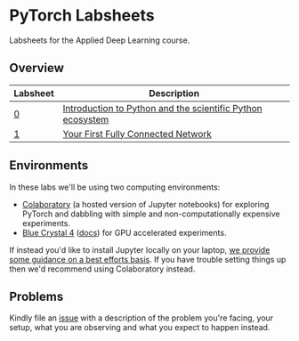 # PyTorch Labsheets

Labsheets for the Applied Deep Learning course.


## Overview

| Labsheet                                              | Description                                                                                                    |
|-------------------------------------------------------|----------------------------------------------------------------------------------------------------------------|
| [0](lab-0-python-intro/0-contents.ipynb)              | [Introduction to Python and the scientific Python ecosystem](lab-0-python-intro/0-contents.ipynb)              |
| [1](lab-1-dnns/lab-1-dnns.ipynb)                      | [Your First Fully Connected Network](lab-1-dnns/lab-1-dnns.ipynb)                                           |


## Environments

In these labs we'll be using two computing environments:

- [Colaboratory](https://colab.research.google.com/) (a hosted version of Jupyter notebooks) for exploring PyTorch and dabbling with simple and non-computationally expensive experiments.
- [Blue Crystal 4](https://www.acrc.bris.ac.uk/acrc/phase4.htm) ([docs](https://www.acrc.bris.ac.uk/protected/bc4-docs/)) for GPU accelerated experiments.

If instead you'd like to install Jupyter locally on your laptop,
[we provide some guidance on a best efforts basis](./misc/local-environment-setup.ipynb).
If you have trouble setting things up then we'd recommend using Colaboratory instead.


## Problems
Kindly file an
[issue](https://github.com/COMSM0018-Applied-Deep-Learning/labsheets/issues)
with a description of the problem you're facing, your setup, what you are
observing and what you expect to happen instead.
